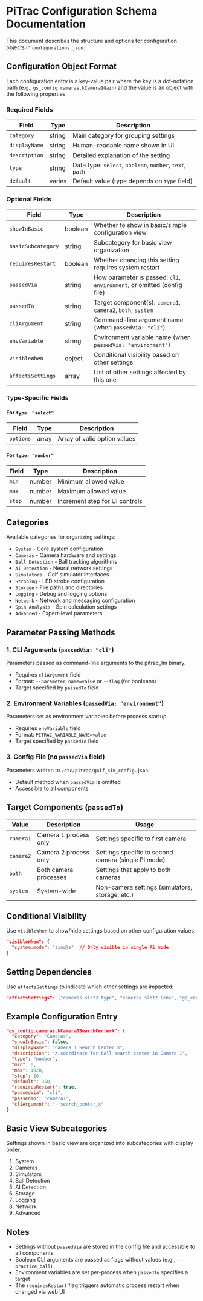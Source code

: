 # PiTrac Configuration Schema Documentation

This document describes the structure and options for configuration objects in `configurations.json`.

## Configuration Object Format

Each configuration entry is a key-value pair where the key is a dot-notation path (e.g., `gs_config.cameras.kCamera1Gain`) and the value is an object with the following properties:

### Required Fields

| Field | Type | Description |
|-------|------|-------------|
| `category` | string | Main category for grouping settings |
| `displayName` | string | Human-readable name shown in UI |
| `description` | string | Detailed explanation of the setting |
| `type` | string | Data type: `select`, `boolean`, `number`, `text`, `path` |
| `default` | varies | Default value (type depends on `type` field) |

### Optional Fields

| Field | Type | Description |
|-------|------|-------------|
| `showInBasic` | boolean | Whether to show in basic/simple configuration view |
| `basicSubcategory` | string | Subcategory for basic view organization |
| `requiresRestart` | boolean | Whether changing this setting requires system restart |
| `passedVia` | string | How parameter is passed: `cli`, `environment`, or omitted (config file) |
| `passedTo` | string | Target component(s): `camera1`, `camera2`, `both`, `system` |
| `cliArgument` | string | Command-line argument name (when `passedVia: "cli"`) |
| `envVariable` | string | Environment variable name (when `passedVia: "environment"`) |
| `visibleWhen` | object | Conditional visibility based on other settings |
| `affectsSettings` | array | List of other settings affected by this one |

### Type-Specific Fields

#### For `type: "select"`
| Field | Type | Description |
|-------|------|-------------|
| `options` | array | Array of valid option values |

#### For `type: "number"`
| Field | Type | Description |
|-------|------|-------------|
| `min` | number | Minimum allowed value |
| `max` | number | Maximum allowed value |
| `step` | number | Increment step for UI controls |

## Categories

Available categories for organizing settings:
- `System` - Core system configuration
- `Cameras` - Camera hardware and settings
- `Ball Detection` - Ball tracking algorithms
- `AI Detection` - Neural network settings
- `Simulators` - Golf simulator interfaces
- `Strobing` - LED strobe configuration
- `Storage` - File paths and directories
- `Logging` - Debug and logging options
- `Network` - Network and messaging configuration
- `Spin Analysis` - Spin calculation settings
- `Advanced` - Expert-level parameters

## Parameter Passing Methods

### 1. CLI Arguments (`passedVia: "cli"`)
Parameters passed as command-line arguments to the pitrac_lm binary.
- Requires `cliArgument` field
- Format: `--parameter_name=value` or `--flag` (for booleans)
- Target specified by `passedTo` field

### 2. Environment Variables (`passedVia: "environment"`)
Parameters set as environment variables before process startup.
- Requires `envVariable` field  
- Format: `PITRAC_VARIABLE_NAME=value`
- Target specified by `passedTo` field

### 3. Config File (no `passedVia` field)
Parameters written to `/etc/pitrac/golf_sim_config.json`.
- Default method when `passedVia` is omitted
- Accessible to all components

## Target Components (`passedTo`)

| Value | Description | Usage |
|-------|-------------|--------|
| `camera1` | Camera 1 process only | Settings specific to first camera |
| `camera2` | Camera 2 process only | Settings specific to second camera (single Pi mode) |
| `both` | Both camera processes | Settings that apply to both cameras |
| `system` | System-wide | Non-camera settings (simulators, storage, etc.) |

## Conditional Visibility

Use `visibleWhen` to show/hide settings based on other configuration values:

```json
"visibleWhen": {
  "system.mode": "single"  // Only visible in single Pi mode
}
```

## Setting Dependencies

Use `affectsSettings` to indicate which other settings are impacted:

```json
"affectsSettings": ["cameras.slot2.type", "cameras.slot2.lens", "gs_config.cameras.kCamera2Gain"]
```

## Example Configuration Entry

```json
"gs_config.cameras.kCamera1SearchCenterX": {
  "category": "Cameras",
  "showInBasic": false,
  "displayName": "Camera 1 Search Center X",
  "description": "X coordinate for ball search center in Camera 1",
  "type": "number",
  "min": 0,
  "max": 1920,
  "step": 10,
  "default": 850,
  "requiresRestart": true,
  "passedVia": "cli",
  "passedTo": "camera1",
  "cliArgument": "--search_center_x"
}
```

## Basic View Subcategories

Settings shown in basic view are organized into subcategories with display order:
1. System
2. Cameras  
3. Simulators
4. Ball Detection
5. AI Detection
6. Storage
7. Logging
8. Network
9. Advanced

## Notes

- Settings without `passedVia` are stored in the config file and accessible to all components
- Boolean CLI arguments are passed as flags without values (e.g., `--practice_ball`)
- Environment variables are set per-process when `passedTo` specifies a target
- The `requiresRestart` flag triggers automatic process restart when changed via web UI